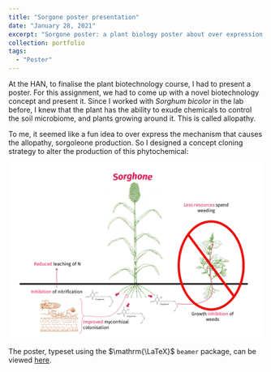 ```yaml
---
title: "Sorgone poster presentation"
date: "January 28, 2021"
excerpt: "Sorgone poster: a plant biology poster about over expression of sorgoleone in planta."
collection: portfolio
tags: 
  - "Poster"
---
```


At the HAN, to finalise the plant biotechnology course, I had to present a poster. For this assignment, we had to come up with a novel biotechnology concept and present it. Since I worked with *Sorghum bicolor* in the lab before, I knew that the plant has the ability to exude chemicals to control the soil microbiome, and plants growing around it. This is called allopathy. 

To me, it seemed like a fun idea to over express the mechanism that causes the allopathy, sorgoleone production. So I designed a concept cloning strategy to alter the production of this phytochemical:

<img src='/images/sorghone_summary.png'>

The poster, typeset using the $\mathrm{\LaTeX}$ `beamer` package, can be viewed [here](https://git.wur.nl/sibbe.bakker/portfolio/-/raw/main/presentations/poster/bachelor/main.pdf?ref_type=heads&inline=false).

